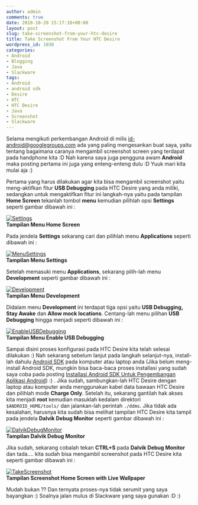 ```yaml
---
author: admin
comments: true
date: 2010-10-20 15:17:18+00:00
layout: post
slug: take-screenshot-from-your-htc-desire
title: Take Screenshot From Your HTC Desire
wordpress_id: 1030
categories:
- Android
- Blogging
- Java
- Slackware
tags:
- Android
- android sdk
- Desire
- HTC
- HTC Desire
- Java
- Screenshot
- Slackware
---
```


Selama mengikuti perkembangan Android di milis [id-android@googlegroups.com](mailto:id-android@googlegroups.com) ada yang paling mengesankan buat saya, yaitu tentang bagaimana caranya mengambil screenshot screen yang terdapat pada handphone kita :D Nah karena saya juga pengguna awam **Android** maka posting pertama ini juga yang enteng-enteng dulu :D Yuuk mari kita mulai aja :)

Pertama yang harus dilakukan agar kita bisa mengambil screenshot yaitu meng-aktifkan fitur **USB Debugging** pada HTC Desire yang anda miliki, sedangkan untuk mengaktifkan fitur ini langkah-nya yaitu pada tampilan **Home Screen** tekanlah tombol **menu** kemudian pilihlah opsi **Settings** seperti gambar dibawah ini :

[![Settings](http://farm2.static.flickr.com/1101/5099680468_d99baedfae_m.jpg)](http://www.flickr.com/photos/10243554@N02/5099680468/)  
**Tampilan Menu Home Screen**

Pada jendela **Settings** sekarang cari dan pilihlah menu **Applications** seperti dibawah ini :

[![MenuSettings](http://farm2.static.flickr.com/1250/5099680476_657ce348a7_m.jpg)](http://www.flickr.com/photos/10243554@N02/5099680476/)  
**Tampilan Menu Settings**
<!-- more -->
Setelah memasuki menu **Applications**, sekarang pilih-lah menu **Development** seperti gambar dibawah ini :

[![Development](http://farm2.static.flickr.com/1110/5099680480_b1bb26fd5b_m.jpg)](http://www.flickr.com/photos/10243554@N02/5099680480/)  
**Tampilan Menu Development**

Didalam menu **Development** ini terdapat tiga opsi yaitu **USB Debugging, Stay Awake** dan **Allow mock locations**. Centang-lah menu pilihan **USB Debugging** hingga menjadi seperti dibawah ini :

[![EnableUSBDebugging](http://farm5.static.flickr.com/4112/5099680484_b37645e4f3_m.jpg)](http://www.flickr.com/photos/10243554@N02/5099680484/)  
**Tampilan Menu Enable USB Debugging**

Sampai disini proses konfigurasi pada HTC Desire kita telah selesai dilakukan :) Nah sekarang sebelum lanjut pada langkah selanjut-nya, install-lah dahulu [Android SDK](http://developer.android.com/sdk/installing.html) pada komputer atau laptop anda (Jika belum meng-install Android SDK, mungkin bisa baca-baca proses installasi yang sudah saya coba pada posting [Installasi Android SDK Untuk Pengembangan Aplikasi Android](http://martinusadyh.web.id/2010/08/29/installasi-android-sdk-untuk-pengembangan-aplikasi-android/)) :) . Jika sudah, sambungkan-lah HTC Desire dengan laptop atau komputer anda menggunakan kabel data bawaan HTC Desire dan pilihlah mode **Charge Only**. Setelah itu, sekarang gantilah hak akses kita menjadi **root** kemudian masuklah kedalam direktori `$ANDROID_HOME/tools/` dan jalankan-lah perintah `./ddms`. Jika tidak ada kesalahan, harusnya kita sudah bisa melihat tampilan HTC Desire kita tampil pada jendela **Dalvik Debug Monitor** seperti gambar dibawah ini :

[![DalvikDebugMonitor](http://farm5.static.flickr.com/4067/5099160025_4356f3a9c7.jpg)](http://www.flickr.com/photos/10243554@N02/5099160025/)  
**Tampilan Dalvik Debug Monitor**

Jika sudah, sekarang cobalah tekan **CTRL+S** pada **Dalvik Debug Monitor** dan tada.... kita sudah bisa mengambil screenshot pada HTC Desire kita seperti gambar dibawah ini :

[![TakeScreenshot](http://farm5.static.flickr.com/4149/5099160029_453c0b3d7c.jpg)](http://www.flickr.com/photos/10243554@N02/5099160029/)  
**Tampilan Screenshot Home Screen with Live Wallpaper**

Mudah bukan ?? Dan ternyata proses-nya tidak serumit yang saya bayangkan :) Soalnya jalan mulus di Slackware yang saya gunakan :D :)


